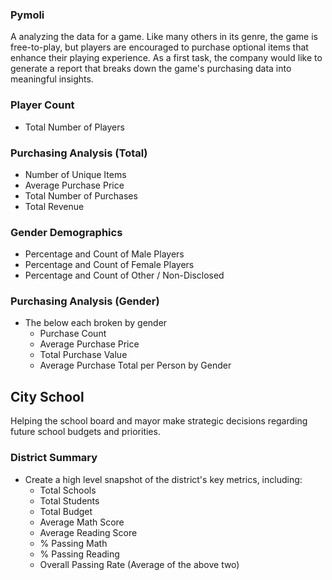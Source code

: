 ﻿### Pymoli

A analyzing the data for a game. Like many others in its genre, the game is free-to-play, but players are encouraged to purchase optional items that enhance their playing experience. As a first task, the company would like to generate a report that breaks down the game's purchasing data into meaningful insights.

### Player Count

* Total Number of Players

### Purchasing Analysis (Total)

* Number of Unique Items
* Average Purchase Price
* Total Number of Purchases
* Total Revenue

### Gender Demographics

* Percentage and Count of Male Players
* Percentage and Count of Female Players
* Percentage and Count of Other / Non-Disclosed

### Purchasing Analysis (Gender)

* The below each broken by gender
  * Purchase Count
  * Average Purchase Price
  * Total Purchase Value
  * Average Purchase Total per Person by Gender


## City School

Helping the  school board and mayor make strategic decisions regarding future school budgets and priorities.


### District Summary

* Create a high level snapshot of the district's key metrics, including:
  * Total Schools
  * Total Students
  * Total Budget
  * Average Math Score
  * Average Reading Score
  * % Passing Math
  * % Passing Reading
  * Overall Passing Rate (Average of the above two)

